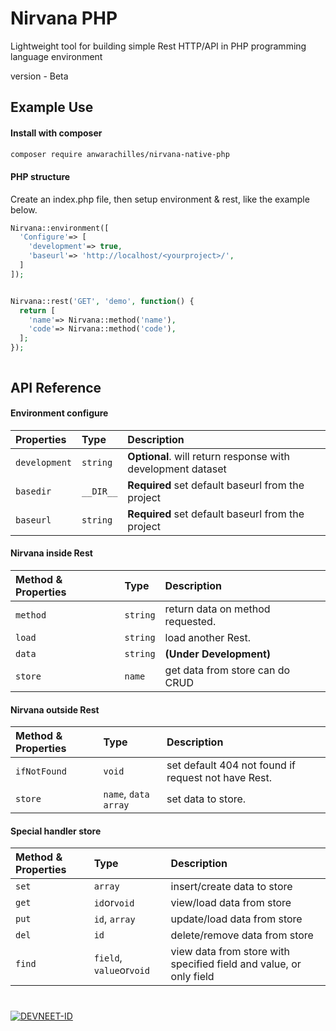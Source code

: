 
# Nirvana PHP
Lightweight tool for building simple Rest HTTP/API in PHP programming language environment

version - Beta



## Example Use


#### Install with composer
```bash
composer require anwarachilles/nirvana-native-php
```

#### PHP structure
Create an index.php file, then setup environment & rest, like the example below.
```php
Nirvana::environment([
  'Configure'=> [
    'development'=> true,
    'baseurl'=> 'http://localhost/<yourproject>/',
  ]
]);


Nirvana::rest('GET', 'demo', function() {
  return [
    'name'=> Nirvana::method('name'),
    'code'=> Nirvana::method('code'),
  ];
});
```

```php
```


## API Reference


#### Environment configure

| Properties | Type  | Description |
| :-------- | :------- | :------------------------- |
| `development` | `string` | **Optional**. will return response with development dataset |
| `basedir` | `__DIR__` | **Required** set default baseurl from the project |
| `baseurl` | `string` | **Required** set default baseurl from the project |


#### Nirvana inside Rest

| Method & Properties | Type  | Description |
| :-------- | :------- | :------------------------- |
| `method` | `string` | return data on method requested. |
| `load` | `string` | load another Rest. |
| `data` | `string` | **(Under Development)** |
| `store` | `name` | get data from store can do CRUD |


#### Nirvana outside Rest

| Method & Properties | Type  | Description |
| :-------- | :------- | :------------------------- |
| `ifNotFound` | `void` | set default 404 not found if request not have Rest. |
| `store` | `name`, `data array`  | set data to store. |


#### Special handler store

| Method & Properties | Type  | Description |
| :-------- | :------- | :------------------------- |
| `set` | `array` | insert/create data to store |
| `get` | `id`or`void` | view/load data from store |
| `put` | `id`, `array` | update/load data from store |
| `del` | `id` | delete/remove data from store |
| `find` | `field`, `value`or`void` | view data from store with specified field and value, or only field |

#
[![DEVNEET-ID](https://ik.imagekit.io/anwarachilles/devneet-powered.svg?updatedAt=1704715329026)](https://github.com/devneet-id)